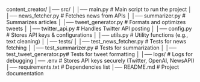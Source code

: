content_creator/
│── src/
│   │── main.py              # Main script to run the project
│   │── news_fetcher.py      # Fetches news from APIs
│   │── summarizer.py        # Summarizes articles
│   │── tweet_generator.py   # Formats and optimizes tweets
│   │── twitter_api.py       # Handles Twitter API posting
│   │── config.py            # Stores API keys & configurations
│   │── utils.py             # Utility functions (e.g., text cleaning)
│
│── tests/
│   │── test_news_fetcher.py   # Tests for news fetching
│   │── test_summarizer.py     # Tests for summarization
│   │── test_tweet_generator.py# Tests for tweet formatting
│
│── logs/                      # Logs for debugging
│── .env                       # Stores API keys securely (Twitter, OpenAI, NewsAPI)
│── requirements.txt           # Dependencies list
│── README.md                  # Project documentation
